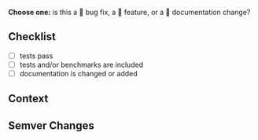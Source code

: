 <!--
Thanks for creating a Pull Request 😄 ! Before you submit, please read the following:
- By making a contribution, you agree to our Code Of Conduct.
-->

**Choose one:** is this a 🐛 bug fix, a 🙋 feature, or a 🔦 documentation change?

<!-- Provide a general summary of the changes in the title above -->

## Checklist
<!-- Remove items that do not apply. For completed items, change [ ] to [x]. -->
- [ ] tests pass
- [ ] tests and/or benchmarks are included
- [ ] documentation is changed or added

## Context
<!-- Is this related to any GitHub issue(s)? -->

## Semver Changes
<!-- Which semantic version change would you recommend? -->